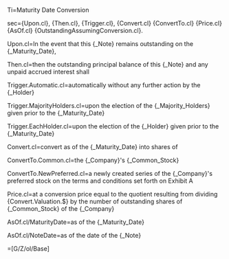 Ti=Maturity Date Conversion

sec={Upon.cl}, {Then.cl}, {Trigger.cl}, {Convert.cl} {ConvertTo.cl} {Price.cl} {AsOf.cl} {OutstandingAssumingConversion.cl}.

Upon.cl=In the event that this {_Note} remains outstanding on the {_Maturity_Date},

Then.cl=then the outstanding principal balance of this {_Note} and any unpaid accrued interest shall

Trigger.Automatic.cl=automatically without any further action by the {_Holder}

Trigger.MajorityHolders.cl=upon the election of the {_Majority_Holders} given prior to the {_Maturity_Date}

Trigger.EachHolder.cl=upon the election of the {_Holder} given prior to the {_Maturity_Date}

Convert.cl=convert as of the {_Maturity_Date} into shares of

ConvertTo.Common.cl=the {_Company}'s {_Common_Stock}

ConvertTo.NewPreferred.cl=a newly created series of the {_Company}'s preferred stock on the terms and conditions set forth on Exhibit A

Price.cl=at a conversion price equal to the quotient resulting from dividing {Convert.Valuation.$} by the number of outstanding shares of {_Common_Stock} of the {_Company}

AsOf.cl/MaturityDate=as of the {_Maturity_Date}

AsOf.cl/NoteDate=as of the date of the {_Note}

=[G/Z/ol/Base]